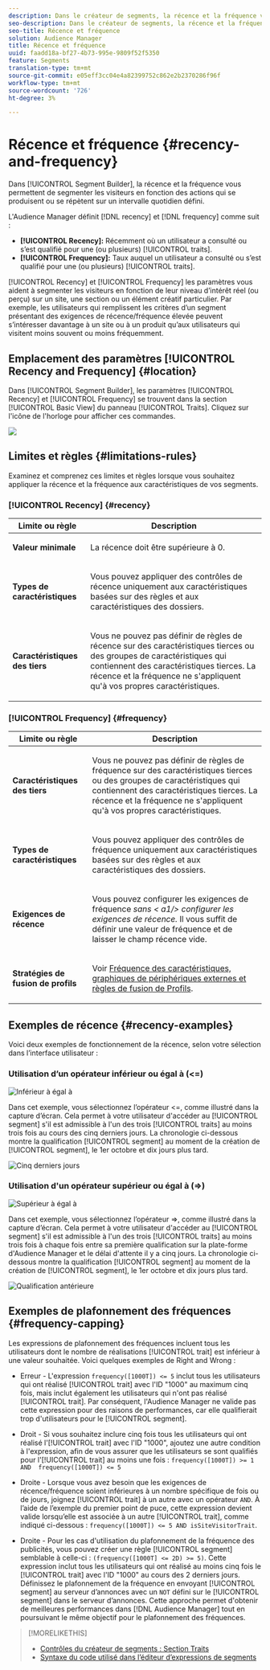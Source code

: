```yaml
---
description: Dans le créateur de segments, la récence et la fréquence vous permettent de segmenter les visiteurs en fonction des actions qui se produisent ou se répètent au cours d’un intervalle quotidien défini.
seo-description: Dans le créateur de segments, la récence et la fréquence vous permettent de segmenter les visiteurs en fonction des actions qui se produisent ou se répètent au cours d’un intervalle quotidien défini.
seo-title: Récence et fréquence
solution: Audience Manager
title: Récence et fréquence
uuid: faadd18a-bf27-4b73-995e-9809f52f5350
feature: Segments
translation-type: tm+mt
source-git-commit: e05eff3cc04e4a82399752c862e2b2370286f96f
workflow-type: tm+mt
source-wordcount: '726'
ht-degree: 3%

---
```



# Récence et fréquence {#recency-and-frequency}

Dans [!UICONTROL Segment Builder], la récence et la fréquence vous permettent de segmenter les visiteurs en fonction des actions qui se produisent ou se répètent sur un intervalle quotidien défini.

L&#39;Audience Manager définit [!DNL recency] et [!DNL frequency] comme suit :

* **[!UICONTROL Recency]:** Récemment où un utilisateur a consulté ou s’est qualifié pour une (ou plusieurs)  [!UICONTROL traits].
* **[!UICONTROL Frequency]:** Taux auquel un utilisateur a consulté ou s’est qualifié pour une (ou plusieurs)  [!UICONTROL traits].

[!UICONTROL Recency] et  [!UICONTROL Frequency] les paramètres vous aident à segmenter les visiteurs en fonction de leur niveau d’intérêt réel (ou perçu) sur un site, une section ou un élément créatif particulier. Par exemple, les utilisateurs qui remplissent les critères d’un segment présentant des exigences de récence/fréquence élevée peuvent s’intéresser davantage à un site ou à un produit qu’aux utilisateurs qui visitent moins souvent ou moins fréquemment.

## Emplacement des paramètres [!UICONTROL Recency and Frequency] {#location}

Dans [!UICONTROL Segment Builder], les paramètres [!UICONTROL Recency] et [!UICONTROL Frequency] se trouvent dans la section [!UICONTROL Basic View] du panneau [!UICONTROL Traits]. Cliquez sur l&#39;icône de l&#39;horloge pour afficher ces commandes.

![](assets/recency_frequency.png)

## Limites et règles {#limitations-rules}

Examinez et comprenez ces limites et règles lorsque vous souhaitez appliquer la récence et la fréquence aux caractéristiques de vos segments.

### [!UICONTROL Recency] {#recency}

<table id="table_026064124C694D75B7A960457D50170B"> 
 <thead> 
  <tr> 
   <th colname="col1" class="entry"> Limite ou règle </th> 
   <th colname="col2" class="entry"> Description </th> 
  </tr> 
 </thead>
 <tbody> 
  <tr> 
   <td colname="col1"> <p> <b>Valeur minimale</b> </p> </td> 
   <td colname="col2"> <p>La récence doit être supérieure à 0. </p> </td> 
  </tr>
  <tr> 
   <td colname="col1"> <p> <b>Types de caractéristiques</b> </p> </td> 
   <td colname="col2"> <p>Vous pouvez appliquer des contrôles de récence uniquement aux caractéristiques basées sur des règles et aux caractéristiques des dossiers. </p> </td> 
  </tr> 
  <tr> 
   <td colname="col1"> <p> <b>Caractéristiques des tiers</b> </p> </td> 
   <td colname="col2"> <p>Vous ne pouvez pas définir de règles de récence sur des caractéristiques tierces ou des groupes de caractéristiques qui contiennent des caractéristiques tierces. La récence et la fréquence ne s'appliquent qu'à vos propres caractéristiques. </p> </td> 
  </tr> 
 </tbody> 
</table>

### [!UICONTROL Frequency] {#frequency}

<table id="table_EBD621D26C8B4D03933E8C0753C892A7"> 
 <thead> 
  <tr> 
   <th colname="col1" class="entry"> Limite ou règle </th> 
   <th colname="col2" class="entry"> Description </th> 
  </tr> 
 </thead>
 <tbody> 
  <tr> 
   <td colname="col1"> <p> <b>Caractéristiques des tiers</b> </p> </td> 
   <td colname="col2"> <p>Vous ne pouvez pas définir de règles de fréquence sur des caractéristiques tierces ou des groupes de caractéristiques qui contiennent des caractéristiques tierces. La récence et la fréquence ne s'appliquent qu'à vos propres caractéristiques. </p> </td> 
  </tr> 
  <tr> 
   <td colname="col1"> <p> <b>Types de caractéristiques</b> </p> </td> 
   <td colname="col2"> <p>Vous pouvez appliquer des contrôles de fréquence uniquement aux caractéristiques basées sur des règles et aux caractéristiques des dossiers. </p> </td> 
  </tr> 
  <tr> 
   <td colname="col1"> <p> <b>Exigences de récence</b> </p> </td> 
   <td colname="col2"> <p>Vous pouvez configurer les exigences de fréquence <i>sans &lt; a1/&gt; configurer les exigences de récence. </i> Il vous suffit de définir une valeur de fréquence et de laisser le champ récence vide. </p> </td> 
  </tr> 
  <tr> 
   <td colname="col1"> <p><b>Stratégies de fusion de profils</b> </p> </td> 
   <td colname="col2"> <p>Voir <a href="../../faq/faq-profile-merge.md#trait-freq-device-rules"> Fréquence des caractéristiques, graphiques de périphériques externes et règles de fusion de Profils</a>. </p> </td> 
  </tr> 
 </tbody> 
</table>

## Exemples de récence {#recency-examples}

Voici deux exemples de fonctionnement de la récence, selon votre sélection dans l’interface utilisateur :

### Utilisation d’un opérateur inférieur ou égal à (&lt;=)

![Inférieur à égal à](assets/less-than-equal-to.png)

Dans cet exemple, vous sélectionnez l’opérateur &lt;=, comme illustré dans la capture d’écran. Cela permet à votre utilisateur d&#39;accéder au [!UICONTROL segment] s&#39;il est admissible à l&#39;un des trois [!UICONTROL traits] au moins trois fois au cours des cinq derniers jours. La chronologie ci-dessous montre la qualification [!UICONTROL segment] au moment de la création de [!UICONTROL segment], le 1er octobre et dix jours plus tard.

![Cinq derniers jours](assets/last-5-days.png)

### Utilisation d&#39;un opérateur supérieur ou égal à (=>)

![Supérieur à égal à](assets/greater-than-equal-to.png)

Dans cet exemple, vous sélectionnez l’opérateur =>, comme illustré dans la capture d’écran. Cela permet à votre utilisateur d&#39;accéder au [!UICONTROL segment] s&#39;il est admissible à l&#39;un des trois [!UICONTROL traits] au moins trois fois à chaque fois entre sa première qualification sur la plate-forme d&#39;Audience Manager et le délai d&#39;attente il y a cinq jours. La chronologie ci-dessous montre la qualification [!UICONTROL segment] au moment de la création de [!UICONTROL segment], le 1er octobre et dix jours plus tard.

![Qualification antérieure](assets/earlier-qualification.png)


## Exemples de plafonnement des fréquences {#frequency-capping}

Les expressions de plafonnement des fréquences incluent tous les utilisateurs dont le nombre de réalisations [!UICONTROL trait] est inférieur à une valeur souhaitée. Voici quelques exemples de Right and Wrong :

* Erreur - L&#39;expression `frequency([1000T]) <= 5` inclut tous les utilisateurs qui ont réalisé [!UICONTROL trait] avec l&#39;ID &quot;1000&quot; au maximum cinq fois, mais inclut également les utilisateurs qui n&#39;ont pas réalisé [!UICONTROL trait]. Par conséquent, l&#39;Audience Manager ne valide pas cette expression pour des raisons de performances, car elle qualifierait trop d&#39;utilisateurs pour le [!UICONTROL segment].

* Droit - Si vous souhaitez inclure cinq fois tous les utilisateurs qui ont réalisé l&#39;[!UICONTROL trait] avec l&#39;ID &quot;1000&quot;, ajoutez une autre condition à l&#39;expression, afin de vous assurer que les utilisateurs se sont qualifiés pour l&#39;[!UICONTROL trait] au moins une fois :  `frequency([1000T]) >= 1  AND  frequency([1000T]) <= 5`

* Droite - Lorsque vous avez besoin que les exigences de récence/fréquence soient inférieures à un nombre spécifique de fois ou de jours, joignez [!UICONTROL trait] à un autre avec un opérateur `AND`. À l’aide de l’exemple du premier point de puce, cette expression devient valide lorsqu’elle est associée à un autre [!UICONTROL trait], comme indiqué ci-dessous : `frequency([1000T]) <= 5 AND isSiteVisitorTrait`.

* Droite - Pour les cas d&#39;utilisation du plafonnement de la fréquence des publicités, vous pouvez créer une règle [!UICONTROL segment] semblable à celle-ci : `(frequency([1000T] <= 2D) >= 5)`. Cette expression inclut tous les utilisateurs qui ont réalisé au moins cinq fois le [!UICONTROL trait] avec l&#39;ID &quot;1000&quot; au cours des 2 derniers jours. Définissez le plafonnement de la fréquence en envoyant [!UICONTROL segment] au serveur d’annonces avec un `NOT` défini sur le [!UICONTROL segment] dans le serveur d’annonces. Cette approche permet d&#39;obtenir de meilleures performances dans [!DNL Audience Manager] tout en poursuivant le même objectif pour le plafonnement des fréquences.

>[!MORELIKETHIS]
>
>* [Contrôles du créateur de segments : Section Traits](../../features/segments/segment-builder.md#segment-builder-controls-traits)
>* [Syntaxe du code utilisé dans l’éditeur d’expressions de segments](../../features/segments/segment-code-syntax.md)

